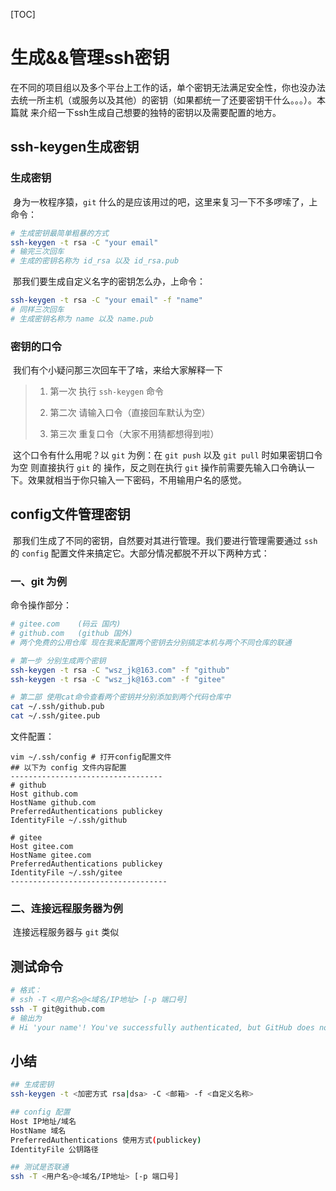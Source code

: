 [TOC]

# 生成&&管理ssh密钥

​	在不同的项目组以及多个平台上工作的话，单个密钥无法满足安全性，你也没办法去统一所主机（或服务以及其他）的密钥（如果都统一了还要密钥干什么。。。）。本篇就 来介绍一下ssh生成自己想要的独特的密钥以及需要配置的地方。

## ssh-keygen生成密钥

### 生成密钥

​	身为一枚程序猿，`git` 什么的是应该用过的吧，这里来复习一下不多啰嗦了，上命令：

```bash
# 生成密钥最简单粗暴的方式
ssh-keygen -t rsa -C "your email"
# 输完三次回车
# 生成的密钥名称为 id_rsa 以及 id_rsa.pub
```

​	那我们要生成自定义名字的密钥怎么办，上命令：

```bash
ssh-keygen -t rsa -C "your email" -f "name"
# 同样三次回车
# 生成密钥名称为 name 以及 name.pub
```

### 密钥的口令

​	我们有个小疑问那三次回车干了啥，来给大家解释一下

>1. 第一次 执行 `ssh-keygen` 命令
>
>2. 第二次 请输入口令（直接回车默认为空）
>
>3. 第三次 重复口令（大家不用猜都想得到啦）

​	这个口令有什么用呢？以 `git` 为例：在 `git push` 以及 `git pull` 时如果密钥口令为空 则直接执行 `git` 的            操作，反之则在执行 `git` 操作前需要先输入口令确认一下。效果就相当于你只输入一下密码，不用输用户名的感觉。

## config文件管理密钥

​	那我们生成了不同的密钥，自然要对其进行管理。我们要进行管理需要通过 `ssh` 的 `config` 配置文件来搞定它。大部分情况都脱不开以下两种方式：

### 一、git 为例

命令操作部分：

```bash
# gitee.com    (码云 国内)
# github.com   (github 国外)
# 两个免费的公用仓库 现在我来配置两个密钥去分别搞定本机与两个不同仓库的联通

# 第一步 分别生成两个密钥
ssh-keygen -t rsa -C "wsz_jk@163.com" -f "github"
ssh-keygen -t rsa -C "wsz_jk@163.com" -f "gitee"

# 第二部 使用cat命令查看两个密钥并分别添加到两个代码仓库中
cat ~/.ssh/github.pub
cat ~/.ssh/gitee.pub
```

 文件配置：

```shell
vim ~/.ssh/config # 打开config配置文件
## 以下为 config 文件内容配置
----------------------------------
# github
Host github.com
HostName github.com
PreferredAuthentications publickey
IdentityFile ~/.ssh/github

# gitee
Host gitee.com
HostName gitee.com
PreferredAuthentications publickey
IdentityFile ~/.ssh/gitee
-----------------------------------
```

### 二、连接远程服务器为例

​	连接远程服务器与 `git` 类似

## 测试命令

```bash
# 格式：
# ssh -T <用户名>@<域名/IP地址> [-p 端口号]
ssh -T git@github.com
# 输出为
# Hi 'your name'! You've successfully authenticated, but GitHub does not provide shell access.
```

## 小结

```bash
## 生成密钥
ssh-keygen -t <加密方式 rsa|dsa> -C <邮箱> -f <自定义名称>

## config 配置
Host IP地址/域名
HostName 域名
PreferredAuthentications 使用方式(publickey)
IdentityFile 公钥路径

## 测试是否联通
ssh -T <用户名>@<域名/IP地址> [-p 端口号]
```

